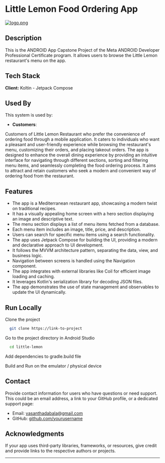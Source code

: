 # Little Lemon Food Ordering App

[![logo.png](https://i.postimg.cc/K8TgbQs8/logo.png)](https://postimg.cc/DS2zdQT9)

## Description

This is the ANDROID App Capstone Project of the Meta ANDROID Developer Professional Certificate program. It allows users to browse the Little Lemon restaurant's menu on the app.



## Tech Stack

**Client:** Koltin - Jetpack Compose



## Used By

This system is used by:

- **Customers**:

Customers of Little Lemon Restaurant who prefer the convenience of ordering food through a mobile application. It caters to individuals who want a pleasant and user-friendly experience while browsing the restaurant's menu, customizing their orders, and placing takeout orders. The app is designed to enhance the overall dining experience by providing an intuitive interface for navigating through different sections, sorting and filtering menu items, and seamlessly completing the food ordering process. It aims to attract and retain customers who seek a modern and convenient way of ordering food from the restaurant.


## Features

- The app is a Mediterranean restaurant app, showcasing a modern twist on traditional recipes.
- It has a visually appealing home screen with a hero section displaying an image and descriptive text.
- The menu section displays a list of menu items fetched from a database.
- Each menu item includes an image, title, price, and description.
- Users can search for specific menu items using a search functionality.
- The app uses Jetpack Compose for building the UI, providing a modern and declarative approach to UI development.
- It follows the MVVM architecture pattern, separating the data, view, and business logic.
- Navigation between screens is handled using the Navigation component.
- The app integrates with external libraries like Coil for efficient image loading and caching.
- It leverages Kotlin's serialization library for decoding JSON files.
- The app demonstrates the use of state management and observables to update the UI dynamically.
## Run Locally

Clone the project

```bash
  git clone https://link-to-project
```

Go to the project directory in Android Studio

```bash
  cd little-lemon
```

Add dependencies to gradle.build file

Build and Run on the emulator / physical device

## Contact

Provide contact information for users who have questions or need support. This could be an email address, a link to your GitHub profile, or a dedicated support page:

- Email: [vasanthadabala@gmail.com](mailto:your@email.com)
- GitHub: [github.com/yourusername](https://github.com/yourusername)

## Acknowledgments

If your app uses third-party libraries, frameworks, or resources, give credit and provide links to the respective authors or projects.

---
